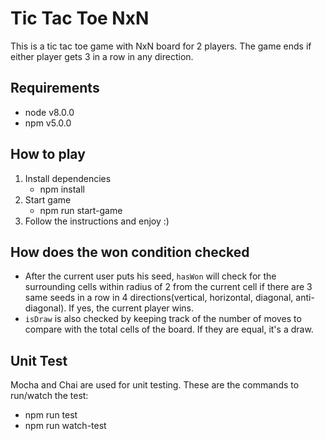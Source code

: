 # Tic Tac Toe NxN

This is a tic tac toe game with NxN board for 2 players. The game ends if either player gets 3​ in a row in any direction.

## Requirements

- node v8.0.0
- npm v5.0.0

## How to play

1. Install dependencies
   - npm install
2. Start game
   - npm run start-game
3. Follow the instructions and enjoy :)

## How does the won condition checked
- After the current user puts his seed, `hasWon` will check for the surrounding cells within radius of 2 from the current cell 
if there are 3 same seeds in a row in 4 directions(vertical, horizontal, diagonal, anti-diagonal). If yes, the current player wins.
- `isDraw` is also checked by keeping track of the number of moves to compare with the total cells of the board. If they are equal, it's a draw.

## Unit Test

Mocha and Chai are used for unit testing. These are the commands to run/watch the test:
- npm run test
- npm run watch-test
